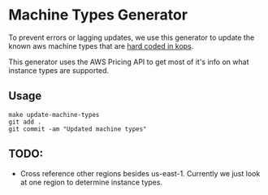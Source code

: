 Machine Types Generator
=======================

To prevent errors or lagging updates, we use this generator to update the known aws machine types
that are [hard coded in kops](https://github.com/kubernetes/kops/blob/7d7112c1e9a52d4f677db6bd98943d308ec9f581/upup/pkg/fi/cloudup/awsup/machine_types.go#L76).

This generator uses the AWS Pricing API to get most of it's info on what instance types are supported.

Usage
-----
```
make update-machine-types
git add .
git commit -am "Updated machine types"
```

TODO:
-----
* Cross reference other regions besides us-east-1.  Currently we just look at one region to determine instance types.
